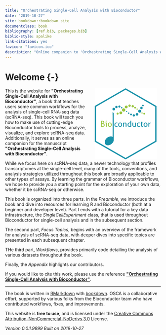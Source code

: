 ```yaml
--- 
title: "Orchestrating Single-Cell Analysis with Bioconductor"
date: "2019-10-27"
site: bookdown::bookdown_site
documentclass: book
bibliography: [ref.bib, packages.bib]
biblio-style: apalike
link-citations: yes
favicon: "favicon.ico"
description: "Online companion to 'Orchestrating Single-Cell Analysis with Bioconductor' manuscript by the Bioconductor team."
---
```


# Welcome {-}

<a href="https://bioconductor.org"><img src="cover.png" width="200" alt="Bioconductor Sticker" align="right" style="margin: 0 1em 0 1em" /></a> 

This is the website for __"Orchestrating Single-Cell Analysis with Bioconductor"__, a book that teaches users some common workflows for the analysis of single-cell RNA-seq data (scRNA-seq). This book will teach you how to make use of cutting-edge Bioconductor tools to process, analyze, visualize, and explore scRNA-seq data. Additionally, it serves as an online companion for the manuscript __"Orchestrating Single-Cell Analysis with Bioconductor"__. 

While we focus here on scRNA-seq data, a newer technology that profiles transcriptomes at the single-cell level, many of the tools, conventions, and analysis strategies utilized throughout this book are broadly applicable to other types of assays. By learning the grammar of Bioconductor workflows, we hope to provide you a starting point for the exploration of your own data, whether it be scRNA-seq or otherwise. 

This book is organized into three parts. In the _Preamble_, we introduce the book and dive into resources for learning R and Bioconductor (both at a beginner and developer level). Part I ends with a tutorial for a key data infrastructure, the _SingleCellExperiment_ class, that is used throughout Bioconductor for single-cell analysis and in the subsequent section. 

The second part, _Focus Topics_, begins with an overview of the framework for analysis of scRNA-seq data, with deeper dives into specific topics are presented in each subsequent chapter. 

THe third part, _Workflows_, provides primarily code detailing the analysis of various datasets throughout the book.

Finally, the _Appendix_ highlights our contributors.

If you would like to cite this work, please use the reference [__"Orchestrating Single-Cell Analysis with Bioconductor"__](https://www.biorxiv.org/content/10.1101/590562v1). 

---

The book is written in [RMarkdown](https://rmarkdown.rstudio.com) with [bookdown](https://bookdown.org). OSCA is a collaborative effort, supported by various folks from the Bioconductor team who have contributed workflows, fixes, and improvements.

This website is __free to use__, and is licensed under the [Creative Commons Attribution-NonCommercial-NoDerivs 3.0](http://creativecommons.org/licenses/by-nc-nd/3.0/us/) License.




_Version 0.0.1.9999_
_Built on 2019-10-27_
